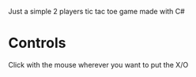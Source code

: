 Just a simple 2 players tic tac toe game made with C# 
# Controls
Click with the mouse wherever you want to put the X/O
